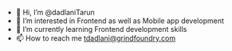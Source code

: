 - 👋 Hi, I’m @dadlaniTarun
- 👀 I’m interested in Frontend as well as Mobile app development
- 🌱 I’m currently learning Frontend development skills
- 📫 How to reach me tdadlani@grindfoundry.com
